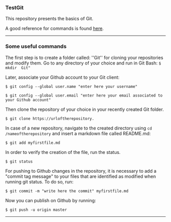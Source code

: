 ### TestGit
This repository presents the basics of Git. 

A good reference for commands is found [here](https://www.youtube.com/watch?v=HVsySz-h9r4). 

-----

### Some useful commands 

The first step is to create a folder called: ''Git'' for cloning your repositories and modify them. Go to any directory of your choice and run in Git Bash: 
`$ mkdir  Git"`

Later, associate your Github account to your Git client: 

`$ git config --global user.name "enter here your username"`

`$ git config --global user.email "enter here your email associated to your Github account"`

Then clone the repository of your choice in your recently created Git folder.

`$ git clone https://urloftherepository.`

In case of a new repository, navigate to the created directory using `cd /nameoftherepository` and insert a markdown file called README.md:

`$ git add myfirstfile.md`

In order to verify the creation of the file, run the status.

`$ git status`

For pushing to Github changes in the repository, it is necessary to add a "commit tag message" to your files that are identified as modified when running git status. To do so, run:

`$ git commit -m "write here the commit" myfirstfile.md`

Now you can publish on Github by running:

`$ git push -u origin master`

-----
